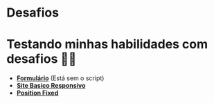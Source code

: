 # Desafios
# Testando minhas habilidades com desafios 🤔💭

- <a href="https://nando006.github.io/Desafios/Formulario/formulario.html" target="_blank" rel="external"><strong>Formulário</strong></a> (Está sem o script)
- <a href="https://nando006.github.io/Desafios/Site-Basico-Responsivo/android.html" target="_blank" rel="external"><strong>Site Basico Responsivo</strong></a>
- <a href="https://nando006.github.io/Desafios/Position-Fixed/index.html" target="_blank" rel="external"><strong>Position Fixed</strong></a>
